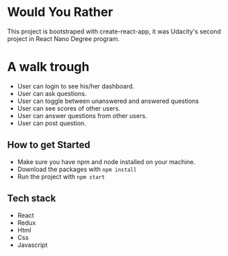 # Would You Rather 

This project is bootstraped with create-react-app, it was Udacity's second project in React Nano Degree program.

# A walk trough

* User can login to see his/her dashboard.
* User can ask questions.
* User can toggle between unanswered and answered questions
* User can see scores of other users.
* User can answer questions from other users.
* User can post question.

## How to get Started
* Make sure you have npm and node installed on your machine.
* Download the packages with `npm install`
* Run the project with `npm start`

## Tech stack 
* React
* Redux
* Html 
* Css
* Javascript

